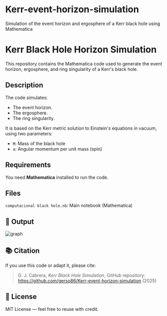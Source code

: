 # Kerr-event-horizon-simulation
Simulation of the event horizon and ergosphere of a Kerr black hole using Mathematica
# Kerr Black Hole Horizon Simulation

This repository contains the Mathematica code used to generate the event horizon, ergosphere, and ring singularity of a Kerr's black hole.

## Description
The code simulates:
- The event horizon.
- The ergosphere.
- The ring singularity.

It is based on the Kerr metric solution to Einstein's equations in vacuum, using two parameters:
- `M`: Mass of the black hole
- `a`: Angular momentum per unit mass (spin)

##  Requirements
You need **Mathematica** installed to run the code.

##  Files
`computacional black hole.nb`: Main notebook (Mathematica)


## 📸 Output
![graph](https://github.com/user-attachments/assets/fa3f8cd8-4bc7-4200-b31f-188f1b2f5f34)


## 📚 Citation
If you use this code or adapt it, please cite:

> G. J. Cabrera, _Kerr Black Hole Simulation_, GitHub repository: https://github.com/gerso86/Kerr-event-horizon-simulation  (2025)

## 🧾 License

MIT License — feel free to reuse with credit.

